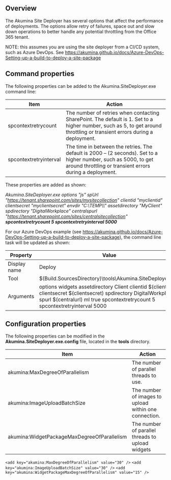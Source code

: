 ## Overview
The Akumina Site Deployer has several options that affect the performance of deployments. The options allow retry of failures, space out and slow down operations to better handle any potential throttling from the Office 365 tenant.

NOTE: this assumes you are using the site deployer from a CI/CD system, such as Azure DevOps. See https://akumina.github.io/docs/Azure-DevOps-Setting-up-a-build-to-deploy-a-site-package

## Command properties
The following properties can be added to the Akumina.SiteDeployer.exe command line:

| Item | Action |
| -- | -- |
| spcontextretrycount | The number of retries when contacting SharePoint. The default is 1. Set to a higher number, such as 5, to get around throttling or transient errors during a deployment. |
| spcontextretryinterval | The time in between the retries. The default is 2000 – (2 seconds). Set to a higher number, such as 5000, to get around throttling or transient errors during a deployment. |

These properties are added as shown:

_Akumina.SiteDeployer.exe options "js" spUrl "https://tenant.sharepoint.com/sites/mysitecollection" clientid "myclientid" clientsecret "myclientsecret" envdir "C:\TEMP\\\\" assetdirectory "MyClient" spdirectory "DigitalWorkplace" centralspurl "https://tenant.sharepoint.com/sites/centralsitecollection" **spcontextretrycount  5 spcontextretryinterval 5000**_

For our Azure DevOps example (see https://akumina.github.io/docs/Azure-DevOps-Setting-up-a-build-to-deploy-a-site-package), the command line task will be updated as shown:

| Property | Value |
| ------------- |---------------------|
| Display name | Deploy |
| Tool | $(Build.SourcesDirectory)\tools\Akumina.SiteDeployer.exe |
| Arguments | options widgets assetdirectory Client clientid $(clientid) clientsecret $(clientsecret) spdirectory DigitalWorkplace spurl $(centralurl) ml true spcontextretrycount  5 spcontextretryinterval 5000 |

## Configuration properties
The following properties can be modified in the **Akumina.SiteDeployer.exe.config** file, located in the **tools** directory.

| Item | Action |
| -- | -- |
| akumina:MaxDegreeOfParallelism | The number of parallel threads to use. |
| akumina:ImageUploadBatchSize | The number of images to upload within one connection. |
| akumina:WidgetPackageMaxDegreeOfParallelism | The number of parallel threads to upload widgets |

`<add key="akumina:MaxDegreeOfParallelism" value="30" />`
`<add key="akumina:ImageUploadBatchSize" value="30" />`
`<add key="akumina:WidgetPackageMaxDegreeOfParallelism" value="15" />`
